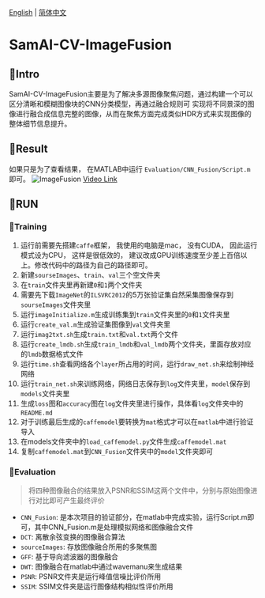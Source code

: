 [English](./README.md) | [简体中文](./README.zh-CN.md)
# SamAI-CV-ImageFusion
## 🍧Intro
SamAI-CV-ImageFusion主要是为了解决多源图像聚焦问题，通过构建一个可以区分清晰和模糊图像块的CNN分类模型，再通过融合规则可 实现将不同景深的图像进行融合成信息完整的图像，从而在聚焦方面完成类似HDR方式来实现图像的整体细节信息提升。
## 🍧Result
如果只是为了查看结果， 在MATLAB中运行 `Evaluation/CNN_Fusion/Script.m` 即可。
![ImageFusion](https://cdn.nlark.com/yuque/0/2021/gif/437349/1630327292873-edcae938-1ed2-44ff-957a-13b7abdeff27.gif)
[Video Link](https://www.aliyundrive.com/s/GXtgGVmAPng)
## 🍧RUN
### 🔖Training
1. 运行前需要先搭建`caffe`框架， 我使用的电脑是mac， 没有CUDA， 因此运行模式设为CPU， 这样是很低效的， 建议改成GPU训练速度至少差上百倍以上。修改代码中的路径为自己的路径即可。
2. 新建`sourseImages`、`train`、`val`三个空文件夹
3. 在`train`文件夹里再新建`0`和`1`两个文件夹
4. 需要先下载`ImageNet`的`ILSVRC2012`的5万张验证集自然采集图像保存到`sourseImages`文件夹里
5. 运行`imageInitialize.m`生成训练集到`train`文件夹里的`0`和`1`文件夹里
6. 运行`create_val.m`生成验证集图像到`val`文件夹里
7. 运行`imag2txt.sh`生成`train.txt`和`val.txt`两个文件
8. 运行`create_lmdb.sh`生成`train_lmdb`和`val_lmdb`两个文件夹，里面存放对应的`lmdb`数据格式文件
9. 运行`time.sh`查看网络各个`layer`所占用的时间，运行`draw_net.sh`来绘制神经网络
10. 运行`train_net.sh`来训练网络，网络日志保存到`log`文件夹里，`model`保存到`models`文件夹里
11. 生成`loss`图和`accuracy`图在`log`文件夹里进行操作，具体看`log`文件夹中的`README.md`
12. 对于训练最后生成的`caffemodel`要转换为`mat`格式才可以在`matlab`中进行验证导入
13. 在models文件夹中的`load_caffemodel.py`文件生成`caffemodel.mat`
14. 复制`caffemodel.mat`到`CNN_Fusion`文件夹中的`model`文件夹即可
### 🔖Evaluation
> 将四种图像融合的结果放入PSNR和SSIM这两个文件中，分别与原始图像进行对比即可产生最终评价
* `CNN_Fusion`: 是本次项目的验证部分，在matlab中完成实验，运行Script.m即可，其中CNN_Fusion.m是处理模拟网络和图像融合文件
* `DCT`: 离散余弦变换的图像融合算法
* `sourceImages`: 存放图像融合所用的多聚焦图
* `GFF`: 基于导向滤波器的图像融合
* `DWT`: 图像融合在matlab中通过wavemanu来生成结果
* `PSNR`: PSNR文件夹是运行峰值信噪比评价所用
* `SSIM`: SSIM文件夹是运行图像结构相似性评价所用
